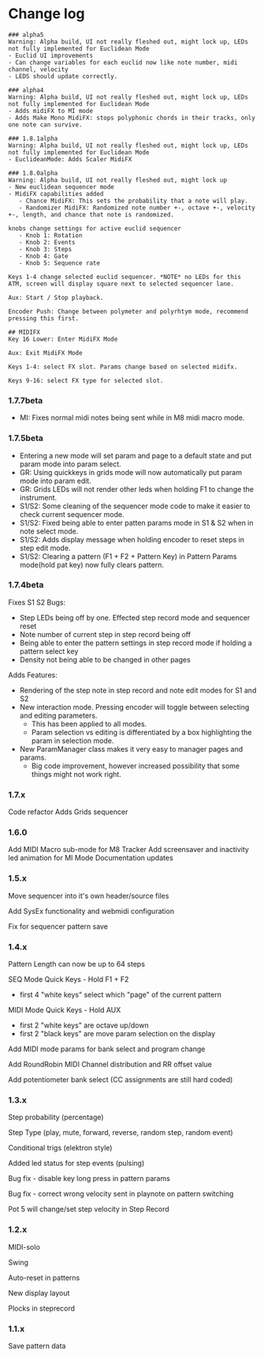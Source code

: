 # Change log

```
### alpha5
Warning: Alpha build, UI not really fleshed out, might lock up, LEDs not fully implemented for Euclidean Mode
- Euclid UI improvements
- Can change variables for each euclid now like note number, midi channel, velocity
- LEDS should update correctly. 
```

```
### alpha4
Warning: Alpha build, UI not really fleshed out, might lock up, LEDs not fully implemented for Euclidean Mode
- Adds midiFX to MI mode
- Adds Make Mono MidiFX: stops polyphonic chords in their tracks, only one note can survive. 
```

```
### 1.8.1alpha
Warning: Alpha build, UI not really fleshed out, might lock up, LEDs not fully implemented for Euclidean Mode
- EuclideanMode: Adds Scaler MidiFX
```

```
### 1.8.0alpha
Warning: Alpha build, UI not really fleshed out, might lock up
- New euclidean sequencer mode
- MidiFX capabilities added
   - Chance MidiFX: This sets the probability that a note will play. 
   - Randomizer MidiFX: Randomized note number +-, octave +-, velocity +-, length, and chance that note is randomized. 

knobs change settings for active euclid sequencer
   - Knob 1: Rotation
   - Knob 2: Events
   - Knob 3: Steps
   - Knob 4: Gate
   - Knob 5: Sequence rate

Keys 1-4 change selected euclid sequencer. *NOTE* no LEDs for this ATM, screen will display square next to selected sequencer lane. 

Aux: Start / Stop playback. 

Encoder Push: Change between polymeter and polyrhtym mode, recommend pressing this first. 

## MIDIFX
Key 16 Lower: Enter MidiFX Mode

Aux: Exit MidiFX Mode

Keys 1-4: select FX slot. Params change based on selected midifx. 

Keys 9-16: select FX type for selected slot. 
```


### 1.7.7beta
- MI: Fixes normal midi notes being sent while in M8 midi macro mode. 

### 1.7.5beta
- Entering a new mode will set param and page to a default state and put param mode into param select. 
- GR: Using quickkeys in grids mode will now automatically put param mode into param edit. 
- GR: Grids LEDs will not render other leds when holding F1 to change the instrument. 
- S1/S2: Some cleaning of the sequencer mode code to make it easier to check current sequencer mode. 
- S1/S2: Fixed being able to enter patten params mode in S1 & S2 when in note select mode. 
- S1/S2: Adds display message when holding encoder to reset steps in step edit mode.
- S1/S2: Clearing a pattern (F1 + F2 + Pattern Key) in Pattern Params mode(hold pat key) now fully clears pattern. 

### 1.7.4beta
Fixes S1 S2 Bugs:
 - Step LEDs being off by one. Effected step record mode and sequencer reset
 - Note number of current step in step record being off
 - Being able to enter the pattern settings in step record mode if holding a pattern select key
 - Density not being able to be changed in other pages

 Adds Features:
 - Rendering of the step note in step record and note edit modes for S1 and S2
 - New interaction mode. Pressing encoder will toggle between selecting and editing parameters. 
    - This has been applied to all modes. 
    - Param selection vs editing is differentiated by a box highlighting the param in selection mode. 
 - New ParamManager class makes it very easy to manager pages and params. 
    - Big code improvement, however increased possibility that some things might not work right. 

### 1.7.x
Code refactor
Adds Grids sequencer

### 1.6.0
Add MIDI Macro sub-mode for M8 Tracker
Add screensaver and inactivity led animation for MI Mode
Documentation updates

### 1.5.x

Move sequencer into it's own header/source files 

Add SysEx functionality and webmidi configuration

Fix for sequencer pattern save

### 1.4.x

Pattern Length can now be up to 64 steps  

SEQ Mode Quick Keys - Hold F1 + F2  
- first 4 "white keys" select which "page" of the current pattern 

MIDI Mode Quick Keys - Hold AUX  
- first 2 "white keys" are octave up/down  
- first 2 "black keys" are move param selection on the display  

Add MIDI mode params for bank select and program change  

Add RoundRobin MIDI Channel distribution and RR offset value  

Add potentiometer bank select  (CC assignments are still hard coded)


### 1.3.x

Step probability (percentage)

Step Type (play, mute, forward, reverse, random step, random event)

Conditional trigs (elektron style)

Added led status for step events (pulsing)

Bug fix - disable key long press in pattern params

Bug fix - correct wrong velocity sent in playnote on pattern switching

Pot 5 will change/set step velocity in Step Record


### 1.2.x

MIDI-solo

Swing

Auto-reset in patterns

New display layout

Plocks in steprecord

### 1.1.x

Save pattern data
